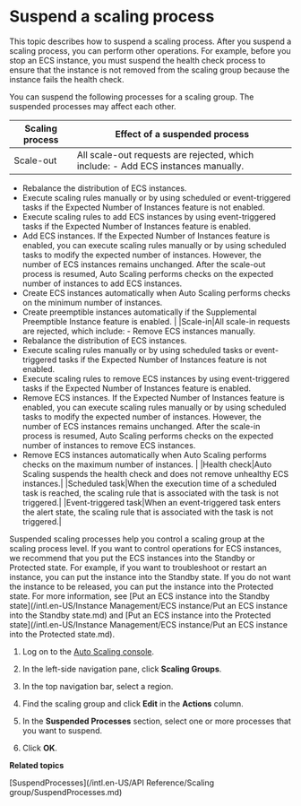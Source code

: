 # Suspend a scaling process

This topic describes how to suspend a scaling process. After you suspend a scaling process, you can perform other operations. For example, before you stop an ECS instance, you must suspend the health check process to ensure that the instance is not removed from the scaling group because the instance fails the health check.

You can suspend the following processes for a scaling group. The suspended processes may affect each other.

|Scaling process|Effect of a suspended process|
|---------------|-----------------------------|
|Scale-out|All scale-out requests are rejected, which include: -   Add ECS instances manually.
-   Rebalance the distribution of ECS instances.
-   Execute scaling rules manually or by using scheduled or event-triggered tasks if the Expected Number of Instances feature is not enabled.
-   Execute scaling rules to add ECS instances by using event-triggered tasks if the Expected Number of Instances feature is enabled.
-   Add ECS instances. If the Expected Number of Instances feature is enabled, you can execute scaling rules manually or by using scheduled tasks to modify the expected number of instances. However, the number of ECS instances remains unchanged. After the scale-out process is resumed, Auto Scaling performs checks on the expected number of instances to add ECS instances.
-   Create ECS instances automatically when Auto Scaling performs checks on the minimum number of instances.
-   Create preemptible instances automatically if the Supplemental Preemptible Instance feature is enabled. |
|Scale-in|All scale-in requests are rejected, which include: -   Remove ECS instances manually.
-   Rebalance the distribution of ECS instances.
-   Execute scaling rules manually or by using scheduled tasks or event-triggered tasks if the Expected Number of Instances feature is not enabled.
-   Execute scaling rules to remove ECS instances by using event-triggered tasks if the Expected Number of Instances feature is enabled.
-   Remove ECS instances. If the Expected Number of Instances feature is enabled, you can execute scaling rules manually or by using scheduled tasks to modify the expected number of instances. However, the number of ECS instances remains unchanged. After the scale-in process is resumed, Auto Scaling performs checks on the expected number of instances to remove ECS instances.
-   Remove ECS instances automatically when Auto Scaling performs checks on the maximum number of instances. |
|Health check|Auto Scaling suspends the health check and does not remove unhealthy ECS instances.|
|Scheduled task|When the execution time of a scheduled task is reached, the scaling rule that is associated with the task is not triggered.|
|Event-triggered task|When an event-triggered task enters the alert state, the scaling rule that is associated with the task is not triggered.|

Suspended scaling processes help you control a scaling group at the scaling process level. If you want to control operations for ECS instances, we recommend that you put the ECS instances into the Standby or Protected state. For example, if you want to troubleshoot or restart an instance, you can put the instance into the Standby state. If you do not want the instance to be released, you can put the instance into the Protected state. For more information, see [Put an ECS instance into the Standby state](/intl.en-US/Instance Management/ECS instance/Put an ECS instance into the Standby state.md) and [Put an ECS instance into the Protected state](/intl.en-US/Instance Management/ECS instance/Put an ECS instance into the Protected state.md).

1.  Log on to the [Auto Scaling console](https://essnew.console.aliyun.com/).

2.  In the left-side navigation pane, click **Scaling Groups**.

3.  In the top navigation bar, select a region.

4.  Find the scaling group and click **Edit** in the **Actions** column.

5.  In the **Suspended Processes** section, select one or more processes that you want to suspend.

6.  Click **OK**.


**Related topics**  


[SuspendProcesses](/intl.en-US/API Reference/Scaling group/SuspendProcesses.md)

